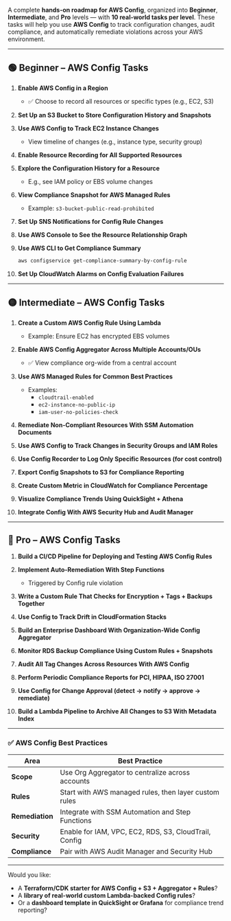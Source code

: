 A complete **hands-on roadmap for AWS Config**, organized into **Beginner**, **Intermediate**, and **Pro** levels — with **10 real-world tasks per level**. These tasks will help you use **AWS Config** to track configuration changes, audit compliance, and automatically remediate violations across your AWS environment.

---

## 🟢 Beginner – AWS Config Tasks

1. **Enable AWS Config in a Region**
   - ✅ Choose to record all resources or specific types (e.g., EC2, S3)

2. **Set Up an S3 Bucket to Store Configuration History and Snapshots**

3. **Use AWS Config to Track EC2 Instance Changes**
   - View timeline of changes (e.g., instance type, security group)

4. **Enable Resource Recording for All Supported Resources**

5. **Explore the Configuration History for a Resource**
   - E.g., see IAM policy or EBS volume changes

6. **View Compliance Snapshot for AWS Managed Rules**
   - Example: `s3-bucket-public-read-prohibited`

7. **Set Up SNS Notifications for Config Rule Changes**

8. **Use AWS Console to See the Resource Relationship Graph**

9. **Use AWS CLI to Get Compliance Summary**
   ```bash
   aws configservice get-compliance-summary-by-config-rule
   ```

10. **Set Up CloudWatch Alarms on Config Evaluation Failures**

---

## 🟡 Intermediate – AWS Config Tasks

1. **Create a Custom AWS Config Rule Using Lambda**
   - Example: Ensure EC2 has encrypted EBS volumes

2. **Enable AWS Config Aggregator Across Multiple Accounts/OUs**
   - ✅ View compliance org-wide from a central account

3. **Use AWS Managed Rules for Common Best Practices**
   - Examples:
     - `cloudtrail-enabled`
     - `ec2-instance-no-public-ip`
     - `iam-user-no-policies-check`

4. **Remediate Non-Compliant Resources With SSM Automation Documents**

5. **Use AWS Config to Track Changes in Security Groups and IAM Roles**

6. **Use Config Recorder to Log Only Specific Resources (for cost control)**

7. **Export Config Snapshots to S3 for Compliance Reporting**

8. **Create Custom Metric in CloudWatch for Compliance Percentage**

9. **Visualize Compliance Trends Using QuickSight + Athena**

10. **Integrate Config With AWS Security Hub and Audit Manager**

---

## 🔴 Pro – AWS Config Tasks

1. **Build a CI/CD Pipeline for Deploying and Testing AWS Config Rules**

2. **Implement Auto-Remediation With Step Functions**
   - Triggered by Config rule violation

3. **Write a Custom Rule That Checks for Encryption + Tags + Backups Together**

4. **Use Config to Track Drift in CloudFormation Stacks**

5. **Build an Enterprise Dashboard With Organization-Wide Config Aggregator**

6. **Monitor RDS Backup Compliance Using Custom Rules + Snapshots**

7. **Audit All Tag Changes Across Resources With AWS Config**

8. **Perform Periodic Compliance Reports for PCI, HIPAA, ISO 27001**

9. **Use Config for Change Approval (detect → notify → approve → remediate)**

10. **Build a Lambda Pipeline to Archive All Changes to S3 With Metadata Index**

---

### ✅ AWS Config Best Practices

| Area                 | Best Practice                                            |
|----------------------|----------------------------------------------------------|
| **Scope**            | Use Org Aggregator to centralize across accounts         |
| **Rules**            | Start with AWS managed rules, then layer custom rules    |
| **Remediation**      | Integrate with SSM Automation and Step Functions         |
| **Security**         | Enable for IAM, VPC, EC2, RDS, S3, CloudTrail, Config    |
| **Compliance**       | Pair with AWS Audit Manager and Security Hub             |

---

Would you like:
- A **Terraform/CDK starter for AWS Config + S3 + Aggregator + Rules**?
- A **library of real-world custom Lambda-backed Config rules**?
- Or a **dashboard template in QuickSight or Grafana** for compliance trend reporting?

